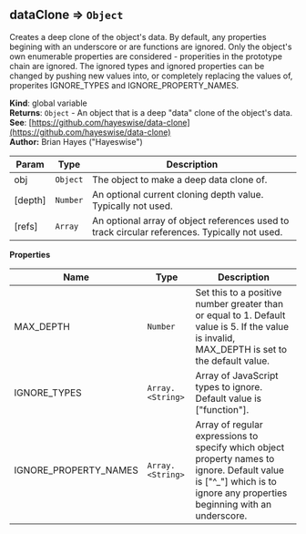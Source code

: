 <a name="dataClone"></a>

## dataClone ⇒ <code>Object</code>
Creates a deep clone of the object's data. By default, any properties begining with an underscore or are functionsare ignored. Only the object's own enumerable properties are considered - properities in the prototype chain are ignored. The ignored types and ignored properties can be changed by pushing new values into, or completely replacingthe values of, properites IGNORE_TYPES and IGNORE_PROPERTY_NAMES.

**Kind**: global variable  
**Returns**: <code>Object</code> - An object that is a deep "data" clone of the object's data.  
**See**: [https://github.com/hayeswise/data-clone](https://github.com/hayeswise/data-clone)  
**Author:** Brian Hayes ("Hayeswise")  

| Param | Type | Description |
| --- | --- | --- |
| obj | <code>Object</code> | The object to make a deep data clone of. |
| [depth] | <code>Number</code> | An optional current cloning depth value.  Typically not used. |
| [refs] | <code>Array</code> | An optional array of object references used to track circular references.  Typically not used. |

**Properties**

| Name | Type | Description |
| --- | --- | --- |
| MAX_DEPTH | <code>Number</code> | Set this to a positive number greater than or equal to 1.  Default value is 5.  If the value is invalid, MAX_DEPTH is set to the default value. |
| IGNORE_TYPES | <code>Array.&lt;String&gt;</code> | Array of JavaScript types to ignore.  Default value is ["function"]. |
| IGNORE_PROPERTY_NAMES | <code>Array.&lt;String&gt;</code> | Array of regular expressions to specify which object property   names to ignore.  Default value is ["^_"] which is to ignore any properties beginning with an underscore. |

